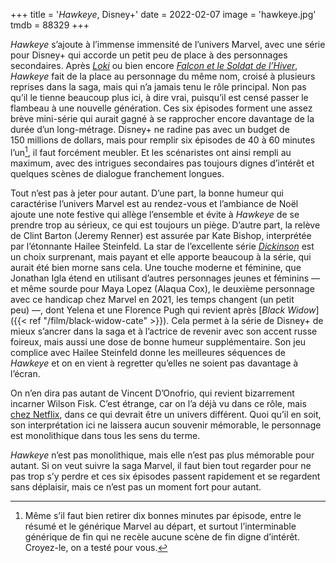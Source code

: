 +++
title = '*Hawkeye*, Disney+'
date = 2022-02-07
image = 'hawkeye.jpg'
tmdb = 88329
+++

*Hawkeye* s’ajoute à l’immense immensité de l’univers Marvel, avec une série pour Disney+ qui accorde un petit peu de place à des personnages secondaires. Après [*Loki*](https://voiretmanger.fr/loki-waldron-disney/) ou bien encore [*Falcon et le Soldat de l’Hiver*](https://voiretmanger.fr/falcon-soldat-hiver-spellman-disney/), *Hawkeye* fait de la place au personnage du même nom, croisé à plusieurs reprises dans la saga, mais qui n’a jamais tenu le rôle principal. Non pas qu’il le tienne beaucoup plus ici, à dire vrai, puisqu’il est censé passer le flambeau à une nouvelle génération. Ces six épisodes forment une assez brève mini-série qui aurait gagné à se rapprocher encore davantage de la durée d’un long-métrage. Disney+ ne radine pas avec un budget de 150 millions de dollars, mais pour remplir six épisodes de 40 à 60 minutes l’un[^1], il faut forcément meubler. Et les scénaristes ont ainsi rempli au maximum, avec des intrigues secondaires pas toujours dignes d’intérêt et quelques scènes de dialogue franchement longues.

Tout n’est pas à jeter pour autant. D’une part, la bonne humeur qui caractérise l’univers Marvel est au rendez-vous et l’ambiance de Noël ajoute une note festive qui allège l’ensemble et évite à *Hawkeye* de se prendre trop au sérieux, ce qui est toujours un piège. D’autre part, la relève de Clint Barton (Jeremy Renner) est assurée par Kate Bishop, interprétée par l’étonnante Hailee Steinfeld. La star de l’excellente série [*Dickinson*](https://voiretmanger.fr/dickinson-smith-apple-tv/) est un choix surprenant, mais payant et elle apporte beaucoup à la série, qui aurait été bien morne sans cela. Une touche moderne et féminine, que 	Jonathan Igla étend en utilisant d’autres personnages jeunes et féminins — et même sourde pour Maya Lopez (Alaqua Cox), le deuxième personnage avec ce handicap chez Marvel en 2021, les temps changent (un petit peu) —, dont Yelena et une Florence Pugh qui revient après [*Black Widow*]({{< ref "/film/black-widow-cate" >}}). Cela permet à la série de Disney+ de mieux s’ancrer dans la saga et à l’actrice de revenir avec son accent russe foireux, mais aussi une dose de bonne humeur supplémentaire. Son jeu complice avec Hailee Steinfeld donne les meilleures séquences de *Hawkeye* et on en vient à regretter qu’elles ne soient pas davantage à l’écran. 

On n’en dira pas autant de Vincent D’Onofrio, qui revient bizarrement incarner Wilson Fisk. C’est étrange, car on l’a déjà vu dans ce rôle, mais [chez Netflix](https://voiretmanger.fr/saga/defenders/), dans ce qui devrait être un univers différent. Quoi qu’il en soit, son interprétation ici ne laissera aucun souvenir mémorable, le personnage est monolithique dans tous les sens du terme. 

*Hawkeye* n’est pas monolithique, mais elle n’est pas plus mémorable pour autant. Si on veut suivre la saga Marvel, il faut bien tout regarder pour ne pas trop s’y perdre et ces six épisodes passent rapidement et se regardent sans déplaisir, mais ce n’est pas un moment fort pour autant. 

[^1]: Même s’il faut bien retirer dix bonnes minutes par épisode, entre le résumé et le générique Marvel au départ, et surtout l’interminable générique de fin qui ne recèle aucune scène de fin digne d’intérêt. Croyez-le, on a testé pour vous.